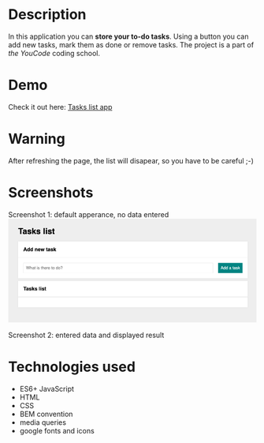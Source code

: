 # Description
In this application you can **store your to-do tasks**. Using a button you can add new tasks, mark them as done or remove tasks. The project is a part of *the YouCode* coding school.

# Demo
Check it out here: [Tasks list app](https://katarzynadworak.github.io/tasks-list/)

# Warning
After refreshing the page, the list will disapear, so you have to be careful ;-)

# Screenshots
Screenshot 1: default apperance, no data entered
![Screenshot1](https://github.com/KatarzynaDworak/tasks-list/blob/master/images/screen1.png?raw=true)

Screenshot 2: entered data and displayed result

# Technologies used
- ES6+ JavaScript
- HTML
- CSS
- BEM convention
- media queries
- google fonts and icons

  
